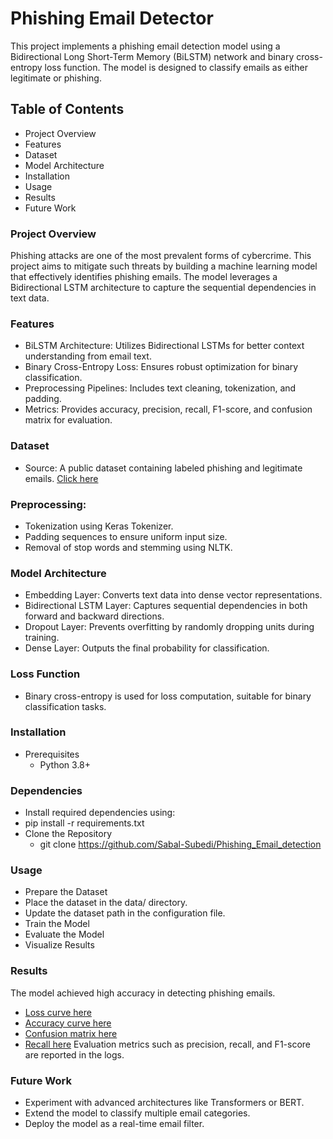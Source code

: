 # Phishing Email Detector

This project implements a phishing email detection model using a Bidirectional Long Short-Term Memory (BiLSTM) network and binary cross-entropy loss function. The model is designed to classify emails as either legitimate or phishing.

## Table of Contents

- Project Overview
- Features
- Dataset
- Model Architecture
- Installation
- Usage
- Results
- Future Work

### Project Overview
Phishing attacks are one of the most prevalent forms of cybercrime. This project aims to mitigate such threats by building a machine learning model that effectively identifies phishing emails. The model leverages a Bidirectional LSTM architecture to capture the sequential dependencies in text data.

### Features
- BiLSTM Architecture: Utilizes Bidirectional LSTMs for better context understanding from email text.
- Binary Cross-Entropy Loss: Ensures robust optimization for binary classification.
- Preprocessing Pipelines: Includes text cleaning, tokenization, and padding.
- Metrics: Provides accuracy, precision, recall, F1-score, and confusion matrix for evaluation.

### Dataset
- Source: A public dataset containing labeled phishing and legitimate emails. [Click here](https://github.com/Sabal-Subedi/Phishing_Email_detection/tree/main/images/data.png?raw=true)

### Preprocessing:
- Tokenization using Keras Tokenizer.
- Padding sequences to ensure uniform input size.
- Removal of stop words and stemming using NLTK.

### Model Architecture
- Embedding Layer: Converts text data into dense vector representations.
- Bidirectional LSTM Layer: Captures sequential dependencies in both forward and backward directions.
- Dropout Layer: Prevents overfitting by randomly dropping units during training.
- Dense Layer: Outputs the final probability for classification.

### Loss Function
- Binary cross-entropy is used for loss computation, suitable for binary classification tasks.

### Installation
- Prerequisites
  - Python 3.8+

### Dependencies
- Install required dependencies using:
- pip install -r requirements.txt
- Clone the Repository
  - git clone https://github.com/Sabal-Subedi/Phishing_Email_detection

### Usage
- Prepare the Dataset
- Place the dataset in the data/ directory.
- Update the dataset path in the configuration file.
- Train the Model
- Evaluate the Model
- Visualize Results

### Results
The model achieved high accuracy in detecting phishing emails.

- [Loss curve here](https://github.com/Sabal-Subedi/Phishing_Email_detection/tree/main/images/loss.png?raw=true)
- [Accuracy curve here](https://github.com/Sabal-Subedi/Phishing_Email_detection/tree/main/images/accuracy.png?raw=true)
- [Confusion matrix here](https://github.com/Sabal-Subedi/Phishing_Email_detection/tree/main/images/confuse.png?raw=true)
- [Recall here](https://github.com/Sabal-Subedi/Phishing_Email_detection/tree/main/images/recall.png?raw=true)
Evaluation metrics such as precision, recall, and F1-score are reported in the logs.

### Future Work
- Experiment with advanced architectures like Transformers or BERT.
- Extend the model to classify multiple email categories.
- Deploy the model as a real-time email filter.

